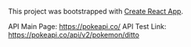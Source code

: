 This project was bootstrapped with [Create React App](https://github.com/facebook/create-react-app).


API Main Page: https://pokeapi.co/
API Test Link: https://pokeapi.co/api/v2/pokemon/ditto
